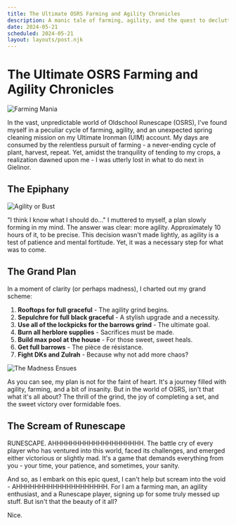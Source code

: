 ```yaml
---
title: The Ultimate OSRS Farming and Agility Chronicles
description: A manic tale of farming, agility, and the quest to declutter in Oldschool Runescape.
date: 2024-05-21
scheduled: 2024-05-21
layout: layouts/post.njk
---
```


# The Ultimate OSRS Farming and Agility Chronicles

![Farming Mania](https://cdn.discordapp.com/attachments/1141540362188505181/1242494924100735107/image.png?ex=664e0b12&is=664cb992&hm=8cfa35fd6714fffb5c104bbb4e3458129d304cc60fc2b7385cfe783e71eeb8f4&)

In the vast, unpredictable world of Oldschool Runescape (OSRS), I've found myself in a peculiar cycle of farming, agility, and an unexpected spring cleaning mission on my Ultimate Ironman (UIM) account. My days are consumed by the relentless pursuit of farming - a never-ending cycle of plant, harvest, repeat. Yet, amidst the tranquility of tending to my crops, a realization dawned upon me - I was utterly lost in what to do next in Gielinor.

## The Epiphany

![Agility or Bust](https://cdn.discordapp.com/attachments/1141540362188505181/1242496751471169626/image.png?ex=664e0cc6&is=664cbb46&hm=654cfe9eee23e3c4b5baf28761df2213dec7bb91bf08313b8fbcf29593486846&)

"I think I know what I should do..." I muttered to myself, a plan slowly forming in my mind. The answer was clear: more agility. Approximately 10 hours of it, to be precise. This decision wasn't made lightly, as agility is a test of patience and mental fortitude. Yet, it was a necessary step for what was to come.

## The Grand Plan

In a moment of clarity (or perhaps madness), I charted out my grand scheme:

1. **Rooftops for full graceful** - The agility grind begins.
2. **Sepulchre for full black graceful** - A stylish upgrade and a necessity.
3. **Use all of the lockpicks for the barrows grind** - The ultimate goal.
4. **Burn all herblore supplies** - Sacrifices must be made.
5. **Build max pool at the house** - For those sweet, sweet heals.
6. **Get full barrows** - The pièce de résistance.
7. **Fight DKs and Zulrah** - Because why not add more chaos?

![The Madness Ensues](https://cdn.discordapp.com/attachments/1141540362188505181/1242510414726565918/image.png?ex=664e197f&is=664cc7ff&hm=574e4bc8c3311eb6e1275f54e60133525ad7a8824f95140d67b132868342a7bf&)

As you can see, my plan is not for the faint of heart. It's a journey filled with agility, farming, and a bit of insanity. But in the world of OSRS, isn't that what it's all about? The thrill of the grind, the joy of completing a set, and the sweet victory over formidable foes.

## The Scream of Runescape

RUNESCAPE. AHHHHHHHHHHHHHHHHHHHH. The battle cry of every player who has ventured into this world, faced its challenges, and emerged either victorious or slightly mad. It's a game that demands everything from you - your time, your patience, and sometimes, your sanity.

And so, as I embark on this epic quest, I can't help but scream into the void - AHHHHHHHHHHHHHHHHHHHH. For I am a farming man, an agility enthusiast, and a Runescape player, signing up for some truly messed up stuff. But isn't that the beauty of it all?

Nice.
